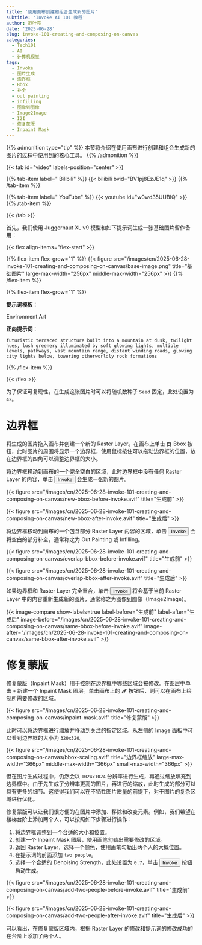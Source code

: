 ```yaml
---
title: '使用画布创建和组合生成新的图片'
subtitle: 'Invoke AI 101 教程'
author: 范叶亮
date: '2025-06-28'
slug: invoke-101-creating-and-composing-on-canvas
categories:
  - Tech101
  - AI
  - 计算机视觉
tags:
  - Invoke
  - 图片生成
  - 边界框
  - Bbox
  - 补全
  - out painting
  - infilling
  - 图像到图像
  - Image2Image
  - I2I
  - 修复蒙版
  - Inpaint Mask
---
```


{{% admonition type="tip" %}}
本节将介绍在使用画布进行创建和组合生成新的图片的过程中使用到的核心工具。
{{% /admonition %}}

{{< tab id="video" labels-position="center" >}}

{{% tab-item label="<i class='icon icon-bilibili'></i> Bilibili" %}}
{{< bilibili bvid="BV1pj8EzJE1q" >}}
{{% /tab-item %}}

{{% tab-item label="<i class='icon icon-youtube'></i> YouTube" %}}
{{< youtube id="w0wd35UUBIQ" >}}
{{% /tab-item %}}

{{< /tab >}}

首先，我们使用 Juggernaut XL v9 模型和如下提示词生成一张基础图片留作备用：

{{< flex align-items="flex-start" >}}

{{% flex-item flex-grow="1" %}}
{{< figure src="/images/cn/2025-06-28-invoke-101-creating-and-composing-on-canvas/base-image.png" title="基础图片" large-max-width="256px" middle-max-width="256px" >}}
{{% /flex-item %}}

{{% flex-item flex-grow="1" %}}

**提示词模板**：

Environment Art

**正向提示词**：

```plain
futuristic terraced structure built into a mountain at dusk, twilight hues, lush greenery illuminated by soft glowing lights, multiple levels, pathways, vast mountain range, distant winding roads, glowing city lights below, towering otherworldly rock formations
```

{{% /flex-item %}}

{{< /flex >}}

为了保证可复现性，在生成这张图片时可以将随机数种子 `Seed` 固定，此处设置为 `42`。

# 边界框

将生成的图片拖入画布并创建一个新的 Raster Layer。在画布上单击 <span style="vertical-align: middle;"><svg stroke="currentColor" fill="currentColor" stroke-width="0" viewBox="0 0 256 256" aria-hidden="true" focusable="false" height="1em" width="1em" xmlns="http://www.w3.org/2000/svg"><path d="M208,100a20,20,0,0,0,20-20V48a20,20,0,0,0-20-20H176a20,20,0,0,0-20,20v4H100V48A20,20,0,0,0,80,28H48A20,20,0,0,0,28,48V80a20,20,0,0,0,20,20h4v56H48a20,20,0,0,0-20,20v32a20,20,0,0,0,20,20H80a20,20,0,0,0,20-20v-4h56v4a20,20,0,0,0,20,20h32a20,20,0,0,0,20-20V176a20,20,0,0,0-20-20h-4V100ZM180,52h24V76H180ZM52,52H76V76H52ZM76,204H52V180H76Zm128,0H180V180h24Zm-24-48h-4a20,20,0,0,0-20,20v4H100v-4a20,20,0,0,0-20-20H76V100h4a20,20,0,0,0,20-20V76h56v4a20,20,0,0,0,20,20h4Z"></path></svg></span> Bbox 按钮，此时图片的周围将显示一个边界框，使用鼠标按住可以拖动边界框的位置，放在边界框的四角可以调整边界框的大小。

将边界框移动到画布的一个完全空白的区域，此时边界框中没有任何 Raster Layer 的内容，单击 <button>Invoke</button> 会生成一张新的图片。

{{< figure src="/images/cn/2025-06-28-invoke-101-creating-and-composing-on-canvas/new-bbox-before-invoke.avif" title="生成前" >}}

{{< figure src="/images/cn/2025-06-28-invoke-101-creating-and-composing-on-canvas/new-bbox-after-invoke.avif" title="生成后" >}}

将边界框移动到画布的一个包含部分 Raster Layer 内容的区域，单击 <button>Invoke</button> 会将空白的部分补全，通常称之为 Out Painting 或 Infilling。

{{< figure src="/images/cn/2025-06-28-invoke-101-creating-and-composing-on-canvas/overlap-bbox-before-invoke.avif" title="生成前" >}}

{{< figure src="/images/cn/2025-06-28-invoke-101-creating-and-composing-on-canvas/overlap-bbox-after-invoke.avif" title="生成后" >}}

如果边界框和 Raster Layer 完全重合，单击 <button>Invoke</button> 将会基于当前 Raster Layer 中的内容重新生成新的图片，通常称之为图像到图像（Image2Image）。

{{< image-compare show-labels=true label-before="生成前" label-after="生成后" image-before="/images/cn/2025-06-28-invoke-101-creating-and-composing-on-canvas/same-bbox-before-invoke.avif" image-after="/images/cn/2025-06-28-invoke-101-creating-and-composing-on-canvas/same-bbox-after-invoke.avif" >}}

# 修复蒙版

修复蒙版（Inpaint Mask）用于控制在边界框中哪些区域会被修改。在图层中单击 `+` 新建一个 Inpaint Mask 图层。单击画布上的 <span style="vertical-align: middle;"><svg stroke="currentColor" fill="currentColor" stroke-width="0" viewBox="0 0 256 256" aria-hidden="true" focusable="false" height="1em" width="1em" xmlns="http://www.w3.org/2000/svg"><path d="M236,32a12,12,0,0,0-12-12c-44.78,0-90,48.54-115.9,82a64,64,0,0,0-80,62c0,12-3.1,22.71-9.23,31.76A43,43,0,0,1,9.4,206.05a11.88,11.88,0,0,0-4.91,13.38A12.07,12.07,0,0,0,16.11,228h76A64,64,0,0,0,154,148C187.49,122.05,236,76.8,236,32ZM209.62,46.39c-4,12.92-13.15,27.49-26.92,42.91-3,3.39-6.16,6.7-9.35,9.89a104.31,104.31,0,0,0-16.5-16.51c3.19-3.19,6.49-6.32,9.88-9.35C182.15,59.55,196.71,50.43,209.62,46.39ZM92.07,204H42a80.17,80.17,0,0,0,10.14-40,40,40,0,1,1,40,40Zm38.18-91.32c3.12-3.93,6.55-8.09,10.23-12.35a80.52,80.52,0,0,1,15.23,15.24c-4.26,3.68-8.42,7.11-12.35,10.23A64.43,64.43,0,0,0,130.25,112.68Z"></path></svg></span> 按钮后，则可以在画布上绘制所需要修改的区域。

{{< figure src="/images/cn/2025-06-28-invoke-101-creating-and-composing-on-canvas/inpaint-mask.avif" title="修复蒙版" >}}

此时可以将边界框进行缩放并移动到关注的指定区域。从左侧的 Image 面板中可以看到边界框的大小为 `320x320`。

{{< figure src="/images/cn/2025-06-28-invoke-101-creating-and-composing-on-canvas/bbox-scaling.avif" title="边界框缩放" large-max-width="366px" middle-max-width="366px" small-max-width="366px" >}}

但在图片生成过程中，仍然会以 `1024x1024` 分辨率进行生成，再通过缩放填充到边界框中。由于先生成了分辨率更高的图片，再进行的缩放，此时生成的部分可以具有更多的细节。这使得我们可以在不牺牲图片质量的前提下，对于图片的复杂区域进行优化。

修复蒙版可以让我们很方便的在图片中添加、移除和改变元素。例如，我们希望在楼梯台阶上添加两个人，可以按照如下步骤进行操作：

1. 将边界框调整到一个合适的大小和位置。
2. 创建一个 Inpaint Mask 图层，使用画笔勾勒出需要修改的区域。
3. 返回 Raster Layer，选择一个颜色，使用画笔勾勒出两个人的大概位置。
4. 在提示词的前面添加 `two people`。
5. 选择一个合适的 Denoising Strength，此处设置为 `0.7`，单击 <button>Invoke</button> 按钮启动生成。

{{< figure src="/images/cn/2025-06-28-invoke-101-creating-and-composing-on-canvas/add-two-people-before-invoke.avif" title="生成前" >}}

{{< figure src="/images/cn/2025-06-28-invoke-101-creating-and-composing-on-canvas/add-two-people-after-invoke.avif" title="生成后" >}}

可以看出，在修复蒙版区域内，根据 Raster Layer 的修改和提示词的修改成功的在台阶上添加了两个人。

